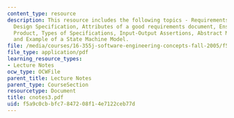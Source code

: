 ```yaml
---
content_type: resource
description: This resource includes the following topics - Requirements Specification,
  Design Specification, Attributes of a good requirements document, Ensuring a Successful
  Product, Types of Specifications, Input-Output Assertions, Abstract Model Specifications,
  and Example of a State Machine Model.
file: /media/courses/16-355j-software-engineering-concepts-fall-2005/f5a9c0cbbfc7847208f14e7122ceb77d_cnotes3.pdf
file_type: application/pdf
learning_resource_types:
- Lecture Notes
ocw_type: OCWFile
parent_title: Lecture Notes
parent_type: CourseSection
resourcetype: Document
title: cnotes3.pdf
uid: f5a9c0cb-bfc7-8472-08f1-4e7122ceb77d
---
```

